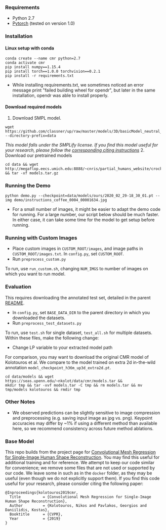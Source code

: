 ### Requirements
- Python 2.7
- [Pytorch](https://pytorch.org/) (tested on version 1.0)

### Installation

#### Linux setup with conda
```
conda create --name cmr python=2.7
conda activate cmr
pip install numpy==1.15.4
pip install torch==1.0.0 torchvision==0.2.1
pip install -r requirements.txt
```
- While installing requirements.txt, we sometimes noticed an error message print "failed building wheel for opendr", but later in the same installation, opendr was able to install properly. 

#### Download required models
1. Download SMPL model. 
```
wget https://github.com/classner/up/raw/master/models/3D/basicModel_neutral_lbs_10_207_0_v1.0.0.pkl --directory-prefix=data
```
*This model falls under the SMPLify license. If you find this model useful for your research, please follow the [corresponding citing instructions](https://github.com/classner/up/blob/master/3dfit/README.md)*
2. Download our pretrained models
```
cd data && wget http://megaflop.eecs.umich.edu:8888/~cnris/partial_humans_website/crockwell.github.io/cmr/models.tar.gz && tar -xf models.tar.gz
```

### Running the Demo
```
python demo.py --checkpoint=data/models/ours/2020_02_29-18_30_01.pt --img demo/instructions_coffee_0004_00001634.jpg
```
- For a small number of images, it might be easier to adapt the demo code for running. For a large number, our script below should be much faster. In either case, it can take some time for the model to get setup before running.

### Running with Custom Images
- Place custom images in `CUSTOM_ROOT/images`, and image paths in `CUSTOM_ROOT/images.txt`. In `config.py`, set `CUSTOM_ROOT`.
- Run `preprocess_custom.py`

To run, use `run_custom.sh`, changing `NUM_IMGS` to number of images on which you want to run model.

### Evaluation
This requires downloading the annotated test set, detailed in the parent [README](https://github.com/crockwell/partial_humans/blob/master/README.md).

- In `config.py`, set `BASE_DATA_DIR` to the parent directory in which you downloaded the datasets. 
- Run `preprocess_test_datasets.py`

To run, use `test.sh` for single dataset, `test_all.sh` for multiple datasets. Within these files, make the following change:

- Change LP variable to your extracted model path

For comparison, you may want to download the original CMR model of Kolotouros et al. We compare to the model trained on extra 2d in-the-wild annotation `model_checkpoint_h36m_up3d_extra2d.pt`.
```
cd data/models && wget https://seas.upenn.edu/~nkolot/data/cmr/models.tar &&
mkdir tmp && tar -xvf models.tar -C tmp && rm models.tar && mv tmp/models kolotouros && rmdir tmp
```

### Other Notes
- We observed predictions can be slightly sensitive to image compression and preprocessing (e.g. saving input image as jpg vs. png). Keypoint accuracies may differ by ~1% if using a different method than available here, so we recommend consistency across future method ablations.

### Base Model
This repo builds from the project page for [Convolutional Mesh Regression for Single-Image Human Shape Reconstruction](https://github.com/nkolot/GraphCMR). You may find this useful for additional training and for reference. We attempt to keep our code similar for convenience; we remove some files that are not used or supported by our code. We leave some in such as in the `docker` folder, as they may be useful (even though we do not explicitly support them).
If you find this code useful for your research, please consider citing the following paper:

	@Inproceedings{kolotouros2019cmr,
	  Title          = {Convolutional Mesh Regression for Single-Image Human Shape Reconstruction},
	  Author         = {Kolotouros, Nikos and Pavlakos, Georgios and Daniilidis, Kostas},
	  Booktitle      = {CVPR},
	  Year           = {2019}
	}
